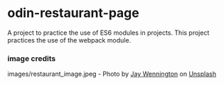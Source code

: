 # odin-restaurant-page

A project to practice the use of ES6 modules in projects. This project practices the use of the webpack module.

### image credits

images/restaurant_image.jpeg - Photo by [Jay Wennington](https://unsplash.com/@jaywennington?utm_source=unsplash&utm_medium=referral&utm_content=creditCopyText) on [Unsplash](https://unsplash.com/photos/N_Y88TWmGwA?utm_source=unsplash&utm_medium=referral&utm_content=creditCopyText)
